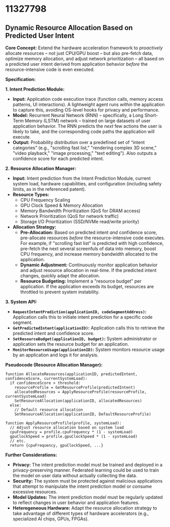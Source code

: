 # 11327798

## Dynamic Resource Allocation Based on Predicted User Intent

**Core Concept:** Extend the hardware acceleration framework to *proactively* allocate resources – not just CPU/GPU boost – but also pre-fetch data, optimize memory allocation, and adjust network prioritization – all based on a predicted user intent derived from application behavior *before* the resource-intensive code is even executed.

**Specification:**

**1. Intent Prediction Module:**

*   **Input:** Application code execution trace (function calls, memory access patterns, UI interactions).  A lightweight agent runs *within* the application to capture this, avoiding OS-level hooks for privacy and performance.
*   **Model:** Recurrent Neural Network (RNN) – specifically, a Long Short-Term Memory (LSTM) network – trained on large datasets of user application behavior. The RNN predicts the *next* few actions the user is likely to take, and the corresponding code paths the application will execute.
*   **Output:** Probability distribution over a predefined set of “intent categories” (e.g., "scrolling fast list," "rendering complex 3D scene," "video playback," "image processing," "text editing").  Also outputs a confidence score for each predicted intent.

**2. Resource Allocation Manager:**

*   **Input:** Intent prediction from the Intent Prediction Module, current system load, hardware capabilities, and configuration (including safety limits, as in the referenced patent).
*   **Resource Types:**
    *   CPU Frequency Scaling
    *   GPU Clock Speed & Memory Allocation
    *   Memory Bandwidth Prioritization (QoS for DRAM access)
    *   Network Prioritization (QoS for network traffic)
    *   Storage I/O Prioritization (SSD/NVMe read/write priority)
*   **Allocation Strategy:**
    *   **Pre-Allocation:** Based on predicted intent *and* confidence score, pre-allocate resources *before* the resource-intensive code executes.  For example, if "scrolling fast list" is predicted with high confidence, pre-fetch the next several screenfuls of data into memory, boost CPU frequency, and increase memory bandwidth allocated to the application.
    *   **Dynamic Adjustment:** Continuously monitor application behavior and adjust resource allocation in real-time.  If the predicted intent changes, quickly adapt the allocation.
    *   **Resource Budgeting:**  Implement a "resource budget" per application.  If the application exceeds its budget, resources are throttled to prevent system instability.

**3. System API:**

*   **`RequestIntentPrediction(applicationID, codeSegmentAddress)`:**  Application calls this to initiate intent prediction for a specific code segment.
*   **`GetPredictedIntent(applicationID)`:**  Application calls this to retrieve the predicted intent and confidence score.
*   **`SetResourceBudget(applicationID, budget)`:** System administrator or application sets the resource budget for an application.
*   **`MonitorResourceUsage(applicationID)`:** System monitors resource usage by an application and logs it for analysis.

**Pseudocode (Resource Allocation Manager):**

```
function AllocateResources(applicationID, predictedIntent, confidenceScore, currentSystemLoad):
  if confidenceScore > threshold:
    resourceProfile = GetResourceProfile(predictedIntent)
    allocatedResources = ApplyResourceProfile(resourceProfile, currentSystemLoad)
    SetResourceAllocation(applicationID, allocatedResources)
  else:
    // Default resource allocation
    SetResourceAllocation(applicationID, DefaultResourceProfile)

function ApplyResourceProfile(profile, systemLoad):
  // Adjust resource allocation based on system load
  cpuFrequency = profile.cpuFrequency * (1 - systemLoad)
  gpuClockSpeed = profile.gpuClockSpeed * (1 - systemLoad)
  // etc.
  return {cpuFrequency, gpuClockSpeed, ...}
```

**Further Considerations:**

*   **Privacy:** The intent prediction model must be trained and deployed in a privacy-preserving manner. Federated learning could be used to train the model on user data without actually collecting the data.
*   **Security:** The system must be protected against malicious applications that attempt to manipulate the intent prediction model or consume excessive resources.
*   **Model Updates:** The intent prediction model must be regularly updated to reflect changes in user behavior and application features.
*   **Heterogeneous Hardware:** Adapt the resource allocation strategy to take advantage of different types of hardware accelerators (e.g., specialized AI chips, GPUs, FPGAs).